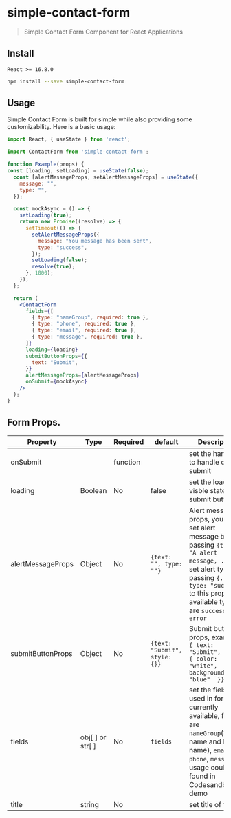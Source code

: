 # simple-contact-form

> Simple Contact Form Component for React Applications

## Install
`React >= 16.8.0`

```bash
npm install --save simple-contact-form
```

## Usage
Simple Contact Form is built for simple while also providing some customizability. Here is a basic usage:
```jsx
import React, { useState } from 'react';

import ContactForm from 'simple-contact-form';

function Example(props) {
const [loading, setLoading] = useState(false);
  const [alertMessageProps, setAlertMessageProps] = useState({
    message: "",
    type: "",
  });

  const mockAsync = () => {
    setLoading(true);
    return new Promise((resolve) => {
      setTimeout(() => {
        setAlertMessageProps({
          message: "You message has been sent",
          type: "success",
        });
        setLoading(false);
        resolve(true);
      }, 1000);
    });
  };

  return (
    <ContactForm
      fields={[
        { type: "nameGroup", required: true },
        { type: "phone", required: true },
        { type: "email", required: true },
        { type: "message", required: true },
      ]}
      loading={loading}
      submitButtonProps={{
        text: "Submit",
      }}
      alertMessageProps={alertMessageProps}
      onSubmit={mockAsync}
    />
  );
}
```

## Form Props.
|Property|Type|Required|default|Description|
|-------|-----|----|----------|--------------------|
|onSubmit||function||set the handler to handle click submit
|loading|Boolean|No|false|set the loader visble state of submit button
alertMessageProps|Object|No|`{text: "", type: ""}`|Alert message props, you can set alert message by passing `{text: "A alert message, ...}`, or set alert type by passing `{..., type: "success"}` to this prop, available types are `success` and `error` 
|submitButtonProps|Object|No|`{text: "Submit", style: {}}`|Submit button props, example, `{ text: "Submit", style:{ color: "white", backgroundColor: "blue"  }}` 
|fields|obj[ ] or str[ ]|No|`fields`|set the fiels to be used in form, currently available, fields are `nameGroup`(first name and last name), `email`, `phone`, `message`, usage could be found in Codesandbox demo
|title|string|No||set title of form